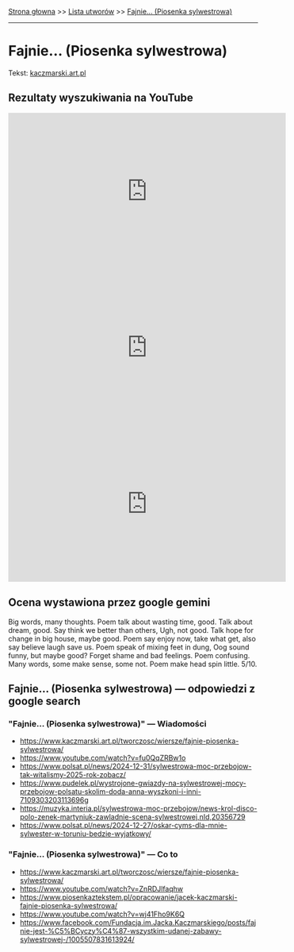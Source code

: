 [Strona głowna](../index.md) >> [Lista utworów](../list.md) >> [Fajnie… (Piosenka sylwestrowa)](156.md)

---

# Fajnie… (Piosenka sylwestrowa)

Tekst: [kaczmarski.art.pl](https://www.kaczmarski.art.pl/tworczosc/wiersze/fajnie-piosenka-sylwestrowa/)

## Rezultaty wyszukiwania na YouTube

<iframe width="560" height="315" src="https://www.youtube.com/embed/ZnRDJlfaqhw?si=IdontcarewhotheIRSsendsImnotpayingtaxes" title="YouTube video player" frameborder="0" allow="accelerometer; autoplay; clipboard-write; encrypted-media; gyroscope; picture-in-picture; web-share" referrerpolicy="strict-origin-when-cross-origin" allowfullscreen></iframe>

<iframe width="560" height="315" src="https://www.youtube.com/embed/fu0QqZRBw1o?si=IdontcarewhotheIRSsendsImnotpayingtaxes" title="YouTube video player" frameborder="0" allow="accelerometer; autoplay; clipboard-write; encrypted-media; gyroscope; picture-in-picture; web-share" referrerpolicy="strict-origin-when-cross-origin" allowfullscreen></iframe>

<iframe width="560" height="315" src="https://www.youtube.com/embed/2Tqf3a1_PLI?si=IdontcarewhotheIRSsendsImnotpayingtaxes" title="YouTube video player" frameborder="0" allow="accelerometer; autoplay; clipboard-write; encrypted-media; gyroscope; picture-in-picture; web-share" referrerpolicy="strict-origin-when-cross-origin" allowfullscreen></iframe>

## Ocena wystawiona przez google gemini

Big words, many thoughts. Poem talk about wasting time, good. Talk about dream, good. Say think we better than others, Ugh, not good. Talk hope for change in big house, maybe good. Poem say enjoy now, take what get, also say believe laugh save us. Poem speak of mixing feet in dung, Oog sound funny, but maybe good? Forget shame and bad feelings. Poem confusing. Many words, some make sense, some not. Poem make head spin little. 5/10.


## Fajnie… (Piosenka sylwestrowa) — odpowiedzi z google search

### "Fajnie… (Piosenka sylwestrowa)" — Wiadomości

 - <https://www.kaczmarski.art.pl/tworczosc/wiersze/fajnie-piosenka-sylwestrowa/>
 - <https://www.youtube.com/watch?v=fu0QqZRBw1o>
 - <https://www.polsat.pl/news/2024-12-31/sylwestrowa-moc-przebojow-tak-witalismy-2025-rok-zobacz/>
 - <https://www.pudelek.pl/wystrojone-gwiazdy-na-sylwestrowej-mocy-przebojow-polsatu-skolim-doda-anna-wyszkoni-i-inni-7109303203113696g>
 - <https://muzyka.interia.pl/sylwestrowa-moc-przebojow/news-krol-disco-polo-zenek-martyniuk-zawladnie-scena-sylwestrowej,nId,20356729>
 - <https://www.polsat.pl/news/2024-12-27/oskar-cyms-dla-mnie-sylwester-w-toruniu-bedzie-wyjatkowy/>

### "Fajnie… (Piosenka sylwestrowa)" — Co to

 - <https://www.kaczmarski.art.pl/tworczosc/wiersze/fajnie-piosenka-sylwestrowa/>
 - <https://www.youtube.com/watch?v=ZnRDJlfaqhw>
 - <https://www.piosenkaztekstem.pl/opracowanie/jacek-kaczmarski-fajnie-piosenka-sylwestrowa/>
 - <https://www.youtube.com/watch?v=wj41Fho9K6Q>
 - <https://www.facebook.com/Fundacja.im.Jacka.Kaczmarskiego/posts/fajnie-jest-%C5%BCyczy%C4%87-wszystkim-udanej-zabawy-sylwestrowej-/1005507831613924/>


